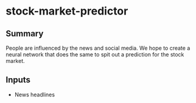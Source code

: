# stock-market-predictor
## Summary
People are influenced by the news and social media. We hope to create a neural network that does the same to spit out a prediction for the stock market.
## Inputs
- News headlines
